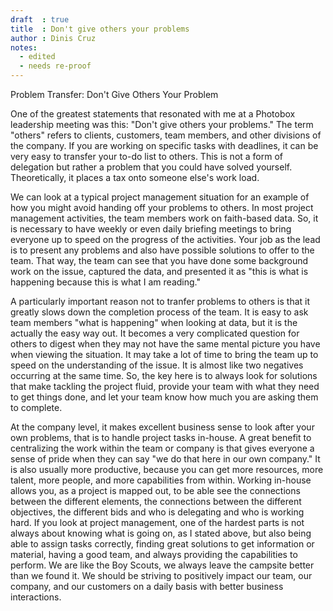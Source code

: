 ```yaml
---
draft  : true
title  : Don't give others your problems
author : Dinis Cruz
notes:
  - edited
  - needs re-proof
---
```

Problem Transfer:  Don't Give Others Your Problem

One of the greatest statements that resonated with me at a Photobox leadership meeting was this: "Don't give others your problems."  The term "others" refers to clients, customers, team members, and other divisions of the company. If you are working on specific tasks with deadlines, it can be very easy to transfer your to-do list to others. This is not a form of delegation but rather a problem that you could have solved yourself. Theoretically, it places a tax onto someone else's work load.  

We can look at a typical project management situation for an example of how you might avoid handing off your problems to others. In most project management activities, the team members work on faith-based data. So, it is necessary to have weekly or even daily briefing meetings to bring everyone up to speed on the progress of the activities. Your job as the lead is to present any problems and also have possible solutions to offer to the team. That way, the team can see that you have done some background work on the issue, captured the data, and presented it as "this is what is happening because this is what I am reading."

A particularly important reason not to tranfer problems to others is that it greatly slows down the completion process of the team. It is easy to ask team members "what is happening" when looking at data, but it is the actually the easy way out. It becomes a very complicated question for others to digest when they may not have the same mental picture you have when viewing the situation. It may take a lot of time to bring the team up to speed on the understanding of the issue. It is almost like two negatives occurring at the same time. So, the key here is to always look for solutions that make tackling the project fluid, provide your team with what they need to get things done, and let your team know how much you are asking them to complete.

At the company level, it makes excellent business sense to look after your own problems, that is to handle project tasks in-house. A great benefit to centralizing the work within the team or company is that gives everyone a sense of pride when they can say "we do that here in our own company." It is also usually more productive, because you can get more resources, more talent, more people, and more capabilities from within. Working in-house allows you, as a project is mapped out, to be able see the connections between the different elements, the connections between the different objectives, the different bids and who is delegating and who is working hard. If you look at project management, one of the hardest parts is not always about knowing what is going on, as I stated above, but also being able to assign tasks correctly, finding great solutions to get information or material, having a good team, and always providing the capabilities to perform. We are like the Boy Scouts, we always leave the campsite better than we found it. We should be striving to positively impact our team, our company, and our customers on a daily basis with better business interactions.  
